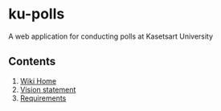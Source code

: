 # ku-polls

A web application for conducting polls at Kasetsart University

## Contents  

1. [Wiki Home](../../wiki/Home)  
2. [Vision statement](../../wiki/Vision%20Statement)
3. [Requirements](../../wiki/Requirements)
